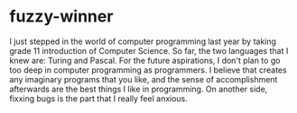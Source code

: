 # fuzzy-winner

I just stepped in the world of computer programming last year by taking grade 11 introduction of Computer Science.
So far, the two languages that I knew are: Turing and Pascal.
For the future aspirations, I don't plan to go too deep in computer programming as programmers.
I believe that creates any imaginary programs that you like, and the sense of accomplishment afterwards are the best things I like in programming.
On another side, fixxing bugs is the part that I really feel anxious.
